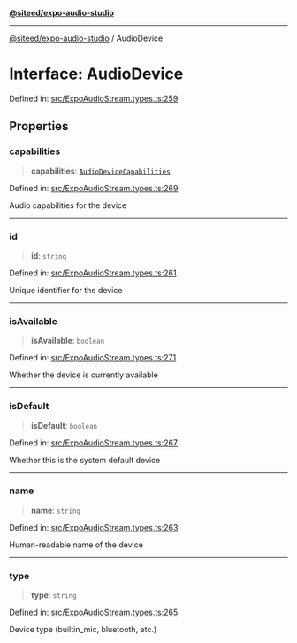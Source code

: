 [**@siteed/expo-audio-studio**](../README.md)

***

[@siteed/expo-audio-studio](../README.md) / AudioDevice

# Interface: AudioDevice

Defined in: [src/ExpoAudioStream.types.ts:259](https://github.com/deeeed/expo-audio-stream/blob/fc32bf3efef3f8f402e17ca4f3940494e467e904/packages/expo-audio-studio/src/ExpoAudioStream.types.ts#L259)

## Properties

### capabilities

> **capabilities**: [`AudioDeviceCapabilities`](AudioDeviceCapabilities.md)

Defined in: [src/ExpoAudioStream.types.ts:269](https://github.com/deeeed/expo-audio-stream/blob/fc32bf3efef3f8f402e17ca4f3940494e467e904/packages/expo-audio-studio/src/ExpoAudioStream.types.ts#L269)

Audio capabilities for the device

***

### id

> **id**: `string`

Defined in: [src/ExpoAudioStream.types.ts:261](https://github.com/deeeed/expo-audio-stream/blob/fc32bf3efef3f8f402e17ca4f3940494e467e904/packages/expo-audio-studio/src/ExpoAudioStream.types.ts#L261)

Unique identifier for the device

***

### isAvailable

> **isAvailable**: `boolean`

Defined in: [src/ExpoAudioStream.types.ts:271](https://github.com/deeeed/expo-audio-stream/blob/fc32bf3efef3f8f402e17ca4f3940494e467e904/packages/expo-audio-studio/src/ExpoAudioStream.types.ts#L271)

Whether the device is currently available

***

### isDefault

> **isDefault**: `boolean`

Defined in: [src/ExpoAudioStream.types.ts:267](https://github.com/deeeed/expo-audio-stream/blob/fc32bf3efef3f8f402e17ca4f3940494e467e904/packages/expo-audio-studio/src/ExpoAudioStream.types.ts#L267)

Whether this is the system default device

***

### name

> **name**: `string`

Defined in: [src/ExpoAudioStream.types.ts:263](https://github.com/deeeed/expo-audio-stream/blob/fc32bf3efef3f8f402e17ca4f3940494e467e904/packages/expo-audio-studio/src/ExpoAudioStream.types.ts#L263)

Human-readable name of the device

***

### type

> **type**: `string`

Defined in: [src/ExpoAudioStream.types.ts:265](https://github.com/deeeed/expo-audio-stream/blob/fc32bf3efef3f8f402e17ca4f3940494e467e904/packages/expo-audio-studio/src/ExpoAudioStream.types.ts#L265)

Device type (builtin_mic, bluetooth, etc.)
